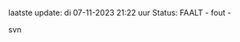 laatste update: 
di 07-11-2023 21:22   uur 
Status: FAALT - fout - 
<div class="service R">svn</div>